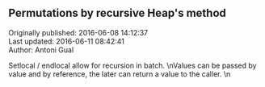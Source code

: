 ## Permutations by recursive Heap's method  
Originally published: 2016-06-08 14:12:37  
Last updated: 2016-06-11 08:42:41  
Author: Antoni Gual  
  
Setlocal / endlocal allow for recursion in batch. \nValues can be passed by value and by reference, the later can return a value to the caller.\n